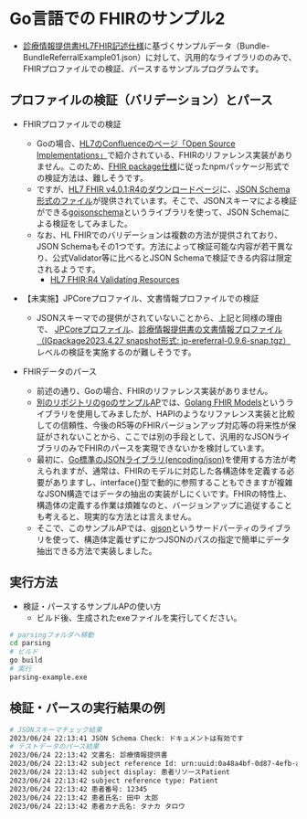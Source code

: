 # Go言語での FHIRのサンプル2

- [診療情報提供書HL7FHIR記述仕様](https://std.jpfhir.jp/)に基づくサンプルデータ（Bundle-BundleReferralExample01.json）に対して、汎用的なライブラリののみで、FHIRプロファイルでの検証、パースするサンプルプログラムです。

## プロファイルの検証（バリデーション）とパース
- FHIRプロファイルでの検証
    - Goの場合、[HL7のConfluenceのページ「Open Source Implementations」](https://confluence.hl7.org/display/FHIR/Open+Source+Implementations)で紹介されている、FHIRのリファレンス実装がありません。このため、[FHIR package仕様](https://registry.fhir.org/learn)に従ったnpmパッケージ形式での検証方法は、難しそうです。
    - ですが、[HL7 FHIR v4.0.1:R4のダウンロードページ](https://hl7.org/fhir/R4/downloads.html)に、[JSON Schema形式のファイル](https://hl7.org/fhir/R4/fhir.schema.json.zip)が提供されています。そこで、JSONスキーマによる検証ができる[gojsonschema](https://github.com/xeipuuv/gojsonschema)というライブラリを使って、JSON Schemaによる検証をしてみました。
    - なお、HL FHIRでのバリデーションは複数の方法が提供されており、JSON Schemaもその1つです。方法によって検証可能な内容が若干異なり、公式Validator等に比べるとJSON Schemaで検証できる内容は限定されるようです。
        - [HL7 FHIR:R4 Validating Resources](http://hl7.org/fhir/R4/validation.html)

- 【未実施】JPCoreプロファイル、文書情報プロファイルでの検証
    - JSONスキーマでの提供がされていないことから、上記と同様の理由で、 [JPCoreプロファイル](https://jpfhir.jp/fhir/core/)、[診療情報提供書の文書情報プロファイル（IGpackage2023.4.27 snapshot形式: jp-ereferral-0.9.6-snap.tgz）](https://jpfhir.jp/fhir/eReferral/jp-ereferral-0.9.7-snap.tgz)レベルの検証を実施するのが難しそうです。

- FHIRデータのパース
    - 前述の通り、Goの場合、FHIRのリファレンス実装がありません。
    - [別のリポジトリのgoのサンプルAP](https://github.com/mysd33/gofhirsample)では、[Golang FHIR Models](https://github.com/samply/golang-fhir-models)というライブラリを使用してみましたが、HAPIのようなリファレンス実装と比較しての信頼性、今後のR5等のFHIRバージョンアップ対応等の将来性が保証がされないことから、ここでは別の手段として、汎用的なJSONライブラリのみでFHIRのパースを実現できないかを検討しています。
    - 最初に、[Go標準のJSONライブラリ(encoding/json)](https://pkg.go.dev/encoding/json)を使用する方法が考えられますが、通常は、FHIRのモデルに対応した各構造体を定義する必要がありますし、interface{}型で動的に参照することもできますが複雑なJSON構造ではデータの抽出の実装がしにくいです。FHIRの特性上、構造体の定義する作業は煩雑なのと、バージョンアップに追従することも考えると、現実的な方法とは言えません。
    - そこで、このサンプルAPでは、[gjson](https://github.com/tidwall/gjson)というサードパーティのライブラリを使って、構造体定義せずにかつJSONのパスの指定で簡単にデータ抽出できる方法で実装しました。

## 実行方法
- 検証・パースするサンプルAPの使い方
    - ビルド後、生成されたexeファイルを実行してください。
```sh
# parsingフォルダへ移動
cd parsing
# ビルド
go build
# 実行
parsing-example.exe
```


## 検証・パースの実行結果の例

```sh
# JSONスキーマチェック結果
2023/06/24 22:13:41 JSON Schema Check: ドキュメントは有効です
# テストデータのパース結果
2023/06/24 22:13:42 文書名: 診療情報提供書
2023/06/24 22:13:42 subject reference Id: urn:uuid:0a48a4bf-0d87-4efb-aafd-d45e0842a4dd
2023/06/24 22:13:42 subject display: 患者リソースPatient
2023/06/24 22:13:42 subject reference type: Patient
2023/06/24 22:13:42 患者番号: 12345
2023/06/24 22:13:42 患者氏名: 田中 太郎
2023/06/24 22:13:42 患者カナ氏名: タナカ タロウ
```